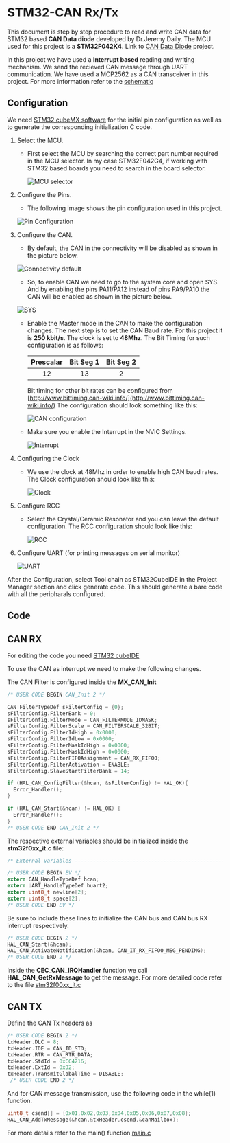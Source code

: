 # STM32-CAN Rx/Tx

This document is step by step procedure to read and write CAN data for STM32 based **CAN Data diode** developed by Dr.Jeremy Daily. The MCU used for this project is a **STM32F042K4**. Link to [CAN Data Diode](https://github.com/SystemsCyber/CAN-Data-Diode-STM32-ARM) project.

In this project we have used a **Interrupt based** reading and writing mechanism. We send the recieved CAN message through UART communication. We have used a MCP2562 as a CAN transceiver in this project. For more information refer to the [schematic](http://hades.mech.northwestern.edu/images/5/5e/MCP2562.pdf)


## Configuration

We need [STM32 cubeMX software](https://www.st.com/en/development-tools/stm32cubemx.html) for the initial pin configuration as well as to generate the corresponding initialization C code.

1. Select the MCU.
    * First select the MCU by searching the correct part number required in the MCU selector. In my case STM32F042G4, if working with STM32 based boards you need to search in         the board selector. 
    
      ![MCU selector](https://user-images.githubusercontent.com/60307352/96543242-295cb000-1261-11eb-891d-3df5354cbfaa.jpg)
      
2. Configure the Pins.
    * The following image shows the pin configuration used in this project.
    
    ![Pin Configuration](https://user-images.githubusercontent.com/60307352/96539783-25c52b00-1259-11eb-93d7-819352267330.png)

3. Configure the CAN.
    * By default, the CAN in the connectivity will be disabled as shown in the picture below.
    
    
    ![Connectivity default](https://user-images.githubusercontent.com/60307352/96543648-0f6f9d00-1262-11eb-9f33-abe27aabef0a.jpg)
    
    
    * So, to enable CAN we need to go to the system core and open SYS. And by enabling the pins PA11/PA12 instead of pins PA9/PA10 the CAN will be enabled as shown in the picture       below.
    
    
    ![SYS](https://user-images.githubusercontent.com/60307352/96544120-2793ec00-1263-11eb-8009-9143ff9652e1.jpg)
    

    
    * Enable the Master mode in the CAN to make the configuration changes. The next step is to set the CAN Baud rate. For this project it is **250 kbit/s**. The clock is set to       **48Mhz**. The Bit Timing for such configuration is as follows:
    
        | Prescalar | Bit Seg 1 | Bit Seg 2 |
        |:---------:|:---------:|:---------:|
        |    12     |  13       |     2     |
        
        Bit timing for other bit rates can be configured from [http://www.bittiming.can-wiki.info/](http://www.bittiming.can-wiki.info/)
        The configuration should look something like this:
        
        ![CAN configuration](https://user-images.githubusercontent.com/60307352/96545065-ed2b4e80-1264-11eb-86b5-7e926cf2bfb3.jpg)
        
     * Make sure you enable the Interrupt in the NVIC Settings. 
        
       ![Interrupt](https://user-images.githubusercontent.com/60307352/96561716-2a033f80-127d-11eb-861d-94e173ace0ef.jpg)
        
 4. Configuring the Clock
     * We use the clock at 48Mhz in order to enable high CAN baud rates. The Clock configuration should look like this:
      
        ![Clock](https://user-images.githubusercontent.com/60307352/96559703-9fb9dc00-127a-11eb-9027-e03770a1a05b.jpg)
        
 5. Configure RCC
      * Select the Crystal/Ceramic Resonator and you can leave the default configuration. The RCC configuration should look like this:
      
        ![RCC](https://user-images.githubusercontent.com/60307352/96545572-e2bd8480-1265-11eb-9d82-544cf3e519ea.jpg)
         
 6. Configure UART (for printing messages on serial monitor)
 
      ![UART](https://user-images.githubusercontent.com/60307352/96559091-d2afa000-1279-11eb-8783-5ac7e0417481.jpg)
      
  After the Configuration, select Tool chain as STM32CubeIDE in the Project Manager section and click generate code. This should generate a bare code with all the peripharals   configured.

## Code
## CAN RX
  
  For editing the code you need [STM32 cubeIDE](https://www.st.com/en/development-tools/stm32cubeide.html)
  
  To use the CAN as interrupt we need to make the following changes.

  The CAN Filter is configured inside the **MX_CAN_Init**

   ```C
   /* USER CODE BEGIN CAN_Init 2 */
   
   CAN_FilterTypeDef sFilterConfig = {0};
   sFilterConfig.FilterBank = 0;
   sFilterConfig.FilterMode = CAN_FILTERMODE_IDMASK;
   sFilterConfig.FilterScale = CAN_FILTERSCALE_32BIT;
   sFilterConfig.FilterIdHigh = 0x0000;
   sFilterConfig.FilterIdLow = 0x0000;
   sFilterConfig.FilterMaskIdHigh = 0x0000;
   sFilterConfig.FilterMaskIdHigh = 0x0000;
   sFilterConfig.FilterFIFOAssignment = CAN_RX_FIFO0;
   sFilterConfig.FilterActivation = ENABLE;
   sFilterConfig.SlaveStartFilterBank = 14;

   if (HAL_CAN_ConfigFilter(&hcan, &sFilterConfig) != HAL_OK){
     Error_Handler();
   }

   if (HAL_CAN_Start(&hcan) != HAL_OK) {
     Error_Handler();
   }
   /* USER CODE END CAN_Init 2 */
   ```

   The respective external variables should be initialized inside the  **stm32f0xx_it.c** file:
   
   ```C
   /* External variables --------------------------------------------------------*/

   /* USER CODE BEGIN EV */
   extern CAN_HandleTypeDef hcan;
   extern UART_HandleTypeDef huart2;
   extern uint8_t newline[2];
   extern uint8_t space[2];
   /* USER CODE END EV */
   ```
   
   Be sure to include these lines to initialize the CAN bus and CAN bus RX interrupt respectively.
   
   ```C
   /* USER CODE BEGIN 2 */ 
   HAL_CAN_Start(&hcan);
   HAL_CAN_ActivateNotification(&hcan, CAN_IT_RX_FIFO0_MSG_PENDING);
   /* USER CODE END 2 */ 
   ```
   
   Inside the **CEC_CAN_IRQHandler** function we call **HAL_CAN_GetRxMessage** to get the message. For more detailed code refer to the file [stm32f00xx_it.c](https://github.com/kaushikvarma28/STM32-CAN-Rx-Tx/blob/main/STM32F042G4_Interrupt_CAN/Core/Src/stm32f0xx_it.c)
   
## CAN TX

   Define the CAN Tx headers as
   
  ```C 
  /* USER CODE BEGIN 2 */ 
  txHeader.DLC = 8;
  txHeader.IDE = CAN_ID_STD;
  txHeader.RTR = CAN_RTR_DATA;
  txHeader.StdId = 0xCC4216;
  txHeader.ExtId = 0x02;
  txHeader.TransmitGlobalTime = DISABLE;
   /* USER CODE END 2 */
   ```
   
   And for CAN message transmission, use the following code in the while(1) function.
   
   ```C 
   uint8_t csend[] = {0x01,0x02,0x03,0x04,0x05,0x06,0x07,0x08};
   HAL_CAN_AddTxMessage(&hcan,&txHeader,csend,&canMailbox);
   ```
   
   For more details refer to the main() function [main.c](https://github.com/kaushikvarma28/STM32-CAN-Rx-Tx/blob/main/STM32F042G4_Interrupt_CAN/Core/Src/main.c)
   
